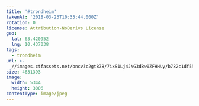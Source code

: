 ```yaml
---
title: '#trondheim'
takenAt: '2018-03-23T10:35:44.000Z'
rotation: 0
license: Attribution-NoDerivs License
geo:
  lat: 63.420952
  lng: 10.437038
tags:
  - trondheim
url: >-
  //images.ctfassets.net/bncv3c2gt878/7ixS1Lj4JNG3d8w0ZFHHUy/b782c1df55aeba7e71aa396ec4874831/trondheim_40985901841_o
size: 4631393
image:
  width: 5344
  height: 3006
contentType: image/jpeg
---
```


